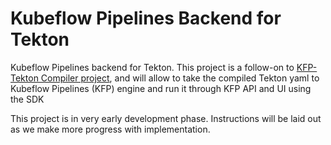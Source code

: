 # Kubeflow Pipelines Backend for Tekton

Kubeflow Pipelines backend for Tekton. This project is a follow-on to [KFP-Tekton Compiler project](https://github.com/kubeflow/kfp-tekton), and will allow to take the compiled Tekton yaml to Kubeflow Pipelines (KFP) engine and run it through KFP API and UI using the SDK

This project is in very early development phase. Instructions will be laid out as we make more progress with implementation.
